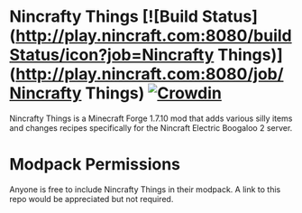 Nincrafty Things [![Build Status](http://play.nincraft.com:8080/buildStatus/icon?job=Nincrafty Things)](http://play.nincraft.com:8080/job/Nincrafty Things) [![Crowdin](https://d322cqt584bo4o.cloudfront.net/nincrafty-things/localized.svg)](https://crowdin.com/project/nincrafty-things)
================
Nincrafty Things is a Minecraft Forge 1.7.10 mod that adds various silly items and changes recipes specifically for the Nincraft Electric Boogaloo 2 server.

Modpack Permissions
===
Anyone is free to include Nincrafty Things in their modpack. A link to this repo would be appreciated but not required.
